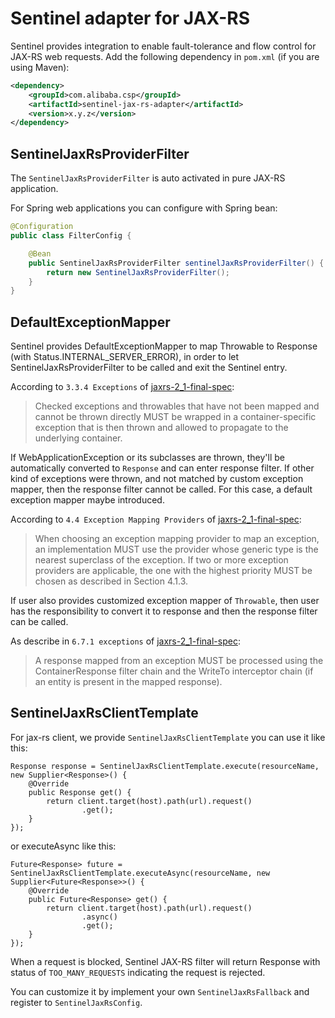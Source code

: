 # Sentinel adapter for JAX-RS

Sentinel provides integration to enable fault-tolerance and flow control for JAX-RS web requests.
Add the following dependency in `pom.xml` (if you are using Maven):

```xml
<dependency>
    <groupId>com.alibaba.csp</groupId>
    <artifactId>sentinel-jax-rs-adapter</artifactId>
    <version>x.y.z</version>
</dependency>
```

## SentinelJaxRsProviderFilter

The `SentinelJaxRsProviderFilter` is auto activated in pure JAX-RS application.

For Spring web applications you can configure with Spring bean:

```java
@Configuration
public class FilterConfig {

    @Bean
    public SentinelJaxRsProviderFilter sentinelJaxRsProviderFilter() {
        return new SentinelJaxRsProviderFilter();
    }
}
```

## DefaultExceptionMapper

Sentinel provides DefaultExceptionMapper to map Throwable to Response (with Status.INTERNAL_SERVER_ERROR),
in order to let SentinelJaxRsProviderFilter to be called and exit the Sentinel entry.

According to `3.3.4 Exceptions` of [jaxrs-2_1-final-spec](https://download.oracle.com/otn-pub/jcp/jaxrs-2_1-final-eval-spec/jaxrs-2_1-final-spec.pdf):

> Checked exceptions and throwables that have not been mapped and cannot be thrown directly MUST be wrapped in a container-specific exception that is then thrown and allowed to propagate to the underlying container.

If WebApplicationException or its subclasses are thrown, they'll be automatically converted to `Response` and can enter response filter.
If other kind of exceptions were thrown, and not matched by custom exception mapper, then the response filter cannot be called.
For this case, a default exception mapper maybe introduced.

According to `4.4 Exception Mapping Providers` of [jaxrs-2_1-final-spec](https://download.oracle.com/otn-pub/jcp/jaxrs-2_1-final-eval-spec/jaxrs-2_1-final-spec.pdf):

> When choosing an exception mapping provider to map an exception,  an implementation MUST use the provider whose generic type is the nearest superclass of the exception.  If two or more exception providers are applicable, the one with the highest priority MUST be chosen as described in Section 4.1.3.

If user also provides customized exception mapper of `Throwable`, then user has the responsibility to convert it to response and then the response filter can be called.

As describe in `6.7.1 exceptions` of [jaxrs-2_1-final-spec](https://download.oracle.com/otn-pub/jcp/jaxrs-2_1-final-eval-spec/jaxrs-2_1-final-spec.pdf):

> A response mapped from an exception MUST be processed using the ContainerResponse filter chain and the WriteTo interceptor chain (if an entity is present in the mapped response).

## SentinelJaxRsClientTemplate

For jax-rs client, we provide `SentinelJaxRsClientTemplate` you can use it like this:

```
Response response = SentinelJaxRsClientTemplate.execute(resourceName, new Supplier<Response>() {
    @Override
    public Response get() {
        return client.target(host).path(url).request()
                .get();
    }
});
```

or executeAsync like this:

```
Future<Response> future = SentinelJaxRsClientTemplate.executeAsync(resourceName, new Supplier<Future<Response>>() {
    @Override
    public Future<Response> get() {
        return client.target(host).path(url).request()
                .async()
                .get();
    }
});
```

When a request is blocked, Sentinel JAX-RS filter will return Response with status of `TOO_MANY_REQUESTS` indicating the request is rejected.

You can customize it by implement your own `SentinelJaxRsFallback` and register to `SentinelJaxRsConfig`.
